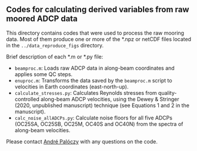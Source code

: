 ## Codes for calculating derived variables from raw moored ADCP data

This directory contains codes that were used to process the raw mooring data. Most of them produce one or more of the \*.npz or netCDF files located in the `../data_reproduce_figs` directory.

Brief description of each \*.m or \*.py file:

* `beamproc.m`: Loads raw ADCP data in along-beam coordinates and applies some QC steps.
* `enuproc.m`: Transforms the data saved by the `beamproc.m` script to velocities in Earth coordinates (east-north-up).
* `calculate_stresses.py`: Calculates Reynolds stresses from quality-controlled along-beam ADCP velocities, using the Dewey & Stringer (2020, unpublished manuscript) technique (see Equations 1 and 2 in the manuscript).
* `calc_noise_allADCPs.py`: Calculate noise floors for all five ADCPs (OC25SA, OC25SB, OC25M, OC40S and OC40N) from the spectra of along-beam velocities.

Please contact [André Palóczy](mailto:apaloczy@ucsd.edu) with any questions on the code.
